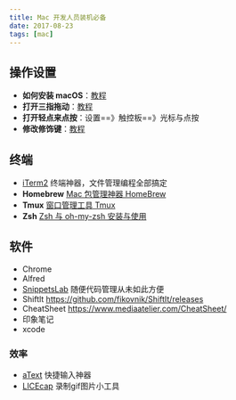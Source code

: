 ```yaml
---
title: Mac 开发人员装机必备
date: 2017-08-23
tags: [mac]
---
```



## 操作设置
- **如何安装 macOS**：[教程](https://support.apple.com/zh-cn/HT204904)
- **打开三指拖动**：[教程](https://support.apple.com/zh-cn/HT204609)
- **打开轻点来点按**：设置==》触控板==》光标与点按
- **修改修饰键**：[教程](https://support.apple.com/kb/PH7099?locale=zh_CN&viewlocale=zh_CN)

<!-- more -->

## 终端
- [iTerm2](https://www.iterm2.com/downloads.html) 终端神器，文件管理编程全部搞定
- **Homebrew** [Mac 包管理神器 HomeBrew](/2017/09/07/mac-2017-09-07-homebrew/)
- **Tmux** [窗口管理工具 Tmux](/2017/09/24/tmux)
- **Zsh** [Zsh 与 oh-my-zsh 安装与使用](/2017/08/16/shell-2017-08-16-zsh-install)

## 软件
- Chrome
- Alfred
- [SnippetsLab](https://www.renfei.org/snippets-lab/) 随便代码管理从未如此方便
- Shiftlt
https://github.com/fikovnik/ShiftIt/releases
- CheatSheet
https://www.mediaatelier.com/CheatSheet/
- 印象笔记
- xcode

### 效率
- [aText](http://xclient.info/s/atext.html?_=27616038f53cd5faaa39e6ab06ffb219#history_versions) 快捷输入神器
- [LICEcap](https://www.cockos.com/licecap/) 录制gif图片小工具


